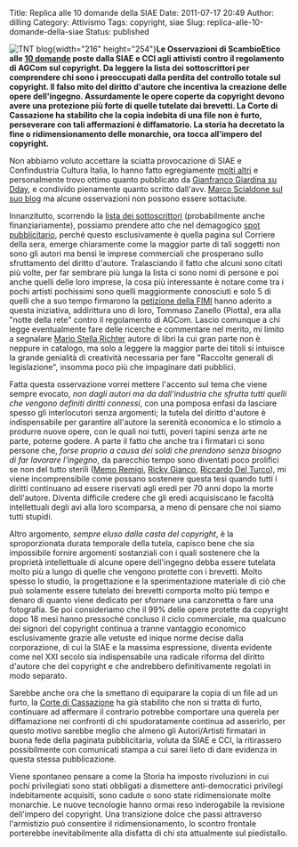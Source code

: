 Title: Replica alle 10 domande della SIAE
Date: 2011-07-17 20:49
Author: dilling
Category: Attivismo
Tags: copyright, siae
Slug: replica-alle-10-domande-della-siae
Status: published

![TNT blog](http://blog.tntvillage.scambioetico.org/wp-content/uploads/2011/07/siaedomande.jpg){width="216" height="254"}**Le Osservazioni di ScambioEtico alle [10 domande](http://www.siae.it/edicola.asp?click_level=0500.0100.0200&view=4&open_menu=yes&id_news=10369) poste dalla SIAE e CCI agli attivisti contro il regolamento di AGCom sul copyright. Da leggere la lista dei sottoscrittori per comprendere chi sono i preoccupati dalla perdita del controllo totale sul copyright. Il falso mito del diritto d'autore che incentiva la creazione delle opere dell'ingegno. Assurdamente le opere coperte da copyright devono avere una protezione più forte di quelle tutelate dai brevetti. La Corte di Cassazione ha stabilito che la copia indebita di una file non è furto, perseverare con tali affermazioni è diffamatorio. La storia ha decretato la fine o ridimensionamento delle monarchie, ora tocca all'impero del copyright.**  
  
**<!--more-->**  
  
Non abbiamo voluto accettare la sciatta provocazione di SIAE e Confindustria Cultura Italia, lo hanno fatto egregiamente [molti altri](http://www.facebook.com/groups/165138880220677?view=doc&id=173864229348142) e personalmente trovo ottimo quanto pubblicato da [Gianfranco Giardina su Dday](http://www.dday.it/redazione/3881/SIAE-10-domande-retoriche-Ecco-le-nostre-risposte.html), e condivido pienamente quanto scritto dall'avv. [Marco Scialdone sul suo blog](http://scialdone.blogspot.com/2011/07/ultimamente-vanno-di-moda-le-domande.html) ma alcune osservazioni non possono essere sottaciute.

Innanzitutto, scorrendo la [lista dei sottoscrittori](http://blog.tntvillage.scambioetico.org/wp-content/uploads/2011/07/firmatari-10-domande.pdf) (probabilmente anche finanziariamente), possiamo prendere atto che nel demagogico [spot pubblicitario](http://pierani.files.wordpress.com/2011/07/le-10-domande-della-siae.jpg?w=550&h=412), perché questo esclusivamente è quella pagina sul Corriere della sera, emerge chiaramente come la maggior parte di tali soggetti non sono gli autori ma bensì le imprese commerciali che prosperano sullo sfruttamento del diritto d'autore. Tralasciando il fatto che alcuni sono citati più volte, per far sembrare più lunga la lista ci sono nomi di persone e poi anche quelli delle loro imprese, la cosa più interessante è notare come tra i pochi artisti pochissimi sono quelli maggiormente conosciuti e solo 5 di quelli che a suo tempo firmarono la [petizione della FIMI](http://www.popolodellarete.it/printthread.php?t=201) hanno aderito a questa iniziativa, addirittura uno di loro, Tommaso Zanello (Piotta), era alla "notte della rete" contro il regolamento di AGCom. Lascio comunque a chi legge eventualmente fare delle ricerche e commentare nel merito, mi limito a segnalare [Mario Stella Richter](http://www.libreriauniversitaria.it/libri-autore_stella+richter+mario-mario_richter_stella.htm) autore di libri la cui gran parte non è neppure in catalogo, ma solo a leggere la maggior parte dei titoli si intuisce la grande genialità di creatività necessaria per fare "Raccolte generali di legislazione", insomma poco più che impaginare dati pubblici.

Fatta questa osservazione vorrei mettere l'accento sul tema che viene sempre evocato, *non dagli autori ma da dall'industria che sfrutta tutti quelli che vengono definiti diritti connessi*, con una pomposa enfasi da lasciare spesso gli interlocutori senza argomenti; la tutela del diritto d'autore è indispensabile per garantire all'autore la serenità economica e lo stimolo a produrre nuove opere, con le quali noi tutti, poveri tapini senza arte ne parte, poterne godere. A parte il fatto che anche tra i firmatari ci sono persone che, *forse proprio a causa dei soldi che prendono senza bisogno di far lavorare l'ingegno*, da parecchio tempo sono diventati poco prolifici se non del tutto sterili ([Memo Remigi](http://it.wikipedia.org/wiki/Memo_Remigi), [Ricky Gianco](http://it.wikipedia.org/wiki/Ricky_Gianco), [Riccardo Del Turco](http://it.wikipedia.org/wiki/Riccardo_Del_Turco)), mi viene incomprensibile come possano sostenere questa tesi quando tutti i diritti continuano ad essere riservati agli eredi per 70 anni dopo la morte dell'autore. Diventa difficile credere che gli eredi acquisiscano le facoltà intellettuali degli avi alla loro scomparsa, a meno di pensare che noi siamo tutti stupidi.

Altro argomento, *sempre eluso dalla casta del copyright*, è la sproporzionata durata temporale della tutela, capisco bene che sia impossibile fornire argomenti sostanziali con i quali sostenere che la proprietà intellettuale di alcune opere dell'ingegno debba essere tutelata molto più a lungo di quelle che vengono protette con i brevetti. Molto spesso lo studio, la progettazione e la sperimentazione materiale di ciò che può solamente essere tutelato dei brevetti comporta molto più tempo e denaro di quanto viene dedicato per sfornare una canzonetta o fare una fotografia. Se poi consideriamo che il 99% delle opere protette da copyright dopo 18 mesi hanno pressoché concluso il ciclo commerciale, ma qualcuno dei signori del copyright continua a tranne vantaggio economico esclusivamente grazie alle vetuste ed inique norme decise dalla corporazione, di cui la SIAE e la massima espressione, diventa evidente come nel XXI secolo sia indispensabile una radicale riforma del diritto d'autore che del copyright e che andrebbero definitivamente regolati in modo separato.

Sarebbe anche ora che la smettano di equiparare la copia di un file ad un furto, la [Corte di Cassazione](http://www.diritto.net/diritto-penale-e-nuove-tecnologie/9479-cass-penale-n-448402010-sulla-irrilevanza-penale-de-jure-condito-del-furto-di-dati-informatici.html) ha già stabilito che non si tratta di furto, continuare ad affermare il contrario potrebbe comportare una querela per diffamazione nei confronti di chi spudoratamente continua ad asserirlo, per questo motivo sarebbe meglio che almeno gli Autori/Artisti firmatari in buona fede della paginata pubblicitaria, voluta da SIAE e CCI, la ritirassero possibilmente con comunicati stampa a cui sarei lieto di dare evidenza in questa stessa pubblicazione.

Viene spontaneo pensare a come la Storia ha imposto rivoluzioni in cui pochi privilegiati sono stati obbligati a dismettere anti-democratici privilegi indebitamente acquisiti, sono cadute o sono state ridimensionate molte monarchie. Le nuove tecnologie hanno ormai reso inderogabile la revisione dell'impero del copyright. Una transizione dolce che passi attraverso l'armistizio può consentire il ridimensionamento, lo scontro frontale porterebbe inevitabilmente alla disfatta di chi sta attualmente sul piedistallo.
